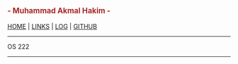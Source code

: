 ---
---
<span style="color:brown; font-weight:bold; font-size:larger;">- Muhammad Akmal Hakim -</span>
<br><br>
[HOME](.) | [LINKS](LINKS/) | [LOG](TXT/mylog.txt) | [GITHUB](https://github.com/akmaalh/os222)
<br>
<hr>
OS 222
<br>
<hr>
<br>
